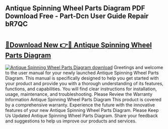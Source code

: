 ## Antique Spinning Wheel Parts Diagram PDF Download Free - Part-Dcn User Guide Repair bR7QC

# <h2><a href="http://dftvrtj.blite.top/?on=Antique+Spinning+Wheel+Parts+Diagram">🔗Download New 👉🔴 Antique Spinning Wheel Parts Diagram</a></h2>

[![Antique Spinning Wheel Parts Diagram download](https://i.imgur.com/lujVjoI.png)](http://dftvrtj.blite.top/?on=Antique+Spinning+Wheel+Parts+Diagram)
Greetings and welcome to the user manual for your newly launched Antique Spinning Wheel Parts Diagram. This manual is specifically designed to help you get started with your product and provide you with a thorough understanding of its features, functions, and capabilities. You will find clear instructions for installation, usage, maintenance, and troubleshooting. Please Review the Warranty Information Antique Spinning Wheel Parts Diagram This product is covered by a comprehensive warranty. Experience the future with the innovative features of your new Antique Spinning Wheel Parts Diagram. Please Keep Us Updated Antique Spinning Wheel Parts Diagram. Share your feedback and suggestions to help us improve our products and services.
